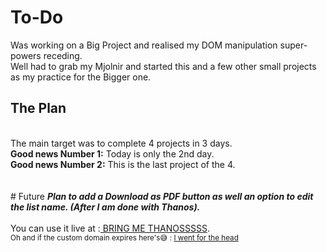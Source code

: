 # To-Do
<p>Was working on a Big Project and realised my DOM manipulation super-powers receding.<br>
Well had to grab my Mjolnir and started this and a few other small projects as my practice for the Bigger one.<br><p>
<h2>The Plan</h2><br>
The main target was to complete 4 projects in 3 days.<br>
<strong>Good news Number 1:</strong> Today is only the 2nd day.<br>
<strong>Good news Number 2:</strong> This is the last project of the 4.<br><br><br>
# Future
<strong><em>Plan to add a Download as PDF button as well an option to edit the list name. (After I am done with Thanos).</em></strong><br>
<br>You can use it live at :<a href="https://todolist.tk/"> BRING ME THANOSSSSS</a>.
<br><small>Oh and if the custom domain expires here's😅 : <a href="https://ashish-list.netlify.app/"> I went for the head</a></small>
